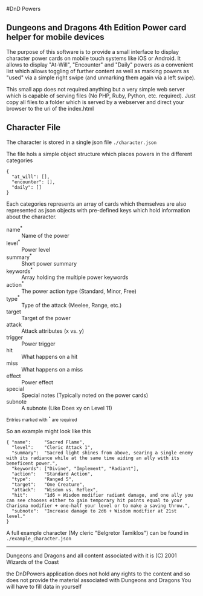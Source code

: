 #DnD Powers
## Dungeons and Dragons 4th Edition Power card helper for mobile devices

The purpose of this software is to provide a small interface to display character power
cards on mobile touch systems like iOS or Android. It allows to display "At-Will", "Encounter"
and "Daily" powers as a convenient list which allows toggling of further content as well as marking
powers as "used" via a simple right swipe (and unmarking them again via a left swipe).

This small app does not required anything but a very simple web server which is capable
of serving files (No PHP, Ruby, Python, etc. required). Just copy all files to a folder
which is served by a webserver and direct your browser to the uri of the index.html

Character File
--------------
The character is stored in a single json file `./character.json`

The file hols a simple object structure which places powers in the different categories

    {
      "at_will": [],
      "encounter": [],
      "daily": []
    }
    
Each categories represents an array of cards which themselves are also represented as json objects with pre-defined keys
which hold information about the character.
<dl>
    <dt>name<sup>*</sup></dt><dd>Name of the power</dd>
    <dt>level<sup>*</sup></dt><dd>Power level</dd>
    <dt>summary<sup>*</sup></dt><dd>Short power summary</dd>
    <dt>keywords<sup>*</sup></dt><dd>Array holding the multiple power keywords</dd>
    <dt>action<sup>*</sup></dt><dd>The power action type (Standard, Minor, Free)</dd>
    <dt>type<sup>*</sup></dt><dd>Type of the attack (Meelee, Range, etc.)</dd>
    <dt>target</dt><dd>Target of the power</dd>
    <dt>attack</dt><dd>Attack attributes (x vs. y)</dd>
    <dt>trigger</dt><dd>Power trigger</dd>
    <dt>hit</dt><dd>What happens on a hit</dd>
    <dt>miss</dt><dd>What happens on a miss</dd>
    <dt>effect</dt><dd>Power effect</dd>
    <dt>special</dt><dd>Special notes (Typically noted on the power cards)</dd>
    <dt>subnote</dt><dd>A subnote (Like Does xy on Level 11)</dd>
</dl>

<small>Entries marked with <sup>*</sup> are required</small>

So an example might look like this

    { "name":     "Sacred Flame",
      "level":    "Cleric Attack 1",
      "summary":  "Sacred light shines from above, searing a single enemy with its radiance while at the same time aiding an ally with its beneficent power.",
      "keywords": ["Divine", "Implement", "Radiant"],
      "action":   "Standard Action",
      "type":     "Ranged 5",
      "target":   "One Creature",
      "attack":   "Wisdom vs. Reflex",
      "hit":      "1d6 + Wisdom modifier radiant damage, and one ally you can see chooses either to gain temporary hit points equal to your Charisma modifier + one-half your level or to make a saving throw.",
      "subnote":  "Increase damage to 2d6 + Wisdom modifier at 21st level."
    }
    
A full example character (My cleric "Belgretor Tamiklos") can be found in `./example_character.json`

- - -

Dungeons and Dragons and all content associated with it is (C) 2001 Wizards of the Coast

the DnDPowers application does not hold any rights to the content
and so does not provide the material associated with Dungeons and Dragons
You will have to fill data in yourself